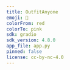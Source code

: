 ```yaml
---
title: OutfitAnyone
emoji: 🏢
colorFrom: red
colorTo: pink
sdk: gradio
sdk_version: 4.8.0
app_file: app.py
pinned: false
license: cc-by-nc-4.0
---
```


